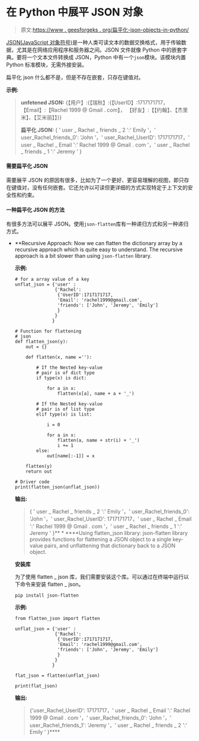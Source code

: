 # 在 Python 中展平 JSON 对象

> 原文:[https://www . geesforgeks . org/扁平化-json-objects-in-python/](https://www.geeksforgeeks.org/flattening-json-objects-in-python/)

[JSON(JavaScript 对象符号)](https://www.geeksforgeeks.org/javascript-json/)是一种人类可读文本的数据交换格式，用于传输数据，尤其是在网络应用程序和服务器之间。JSON 文件就像 Python 中的嵌套字典。要将一个文本文件转换成 JSON，Python 中有一个`json`模块。该模块内置 Python 标准模块，无需外接安装。

扁平化 json 什么都不是，但是不存在嵌套，只存在键值对。

**示例:**

> **unfetened JSON:**
> {【用户】:{【瑞秋】:{【UserID】:1717171717，
> 【Email】:【Rachel 1999 @ Gmail . com】，
> 【好友】:【【约翰】、【杰里米】、【艾米丽】】}}
> 
> **扁平化 JSON:**
> { ' user _ Rachel _ friends _ 2 ':' Emily '，' user_Rachel_friends_0': 'John '，' user_Rachel_UserID': 1717171717，' user _ Rachel _ Email ':' Rachel 1999 @ Gmail . com '，' user _ Rachel _ friends _ 1 ':' Jeremy ' }

#### 需要扁平化 JSON

需要展平 JSON 的原因有很多，比如为了一个更好、更容易理解的视图，即只存在键值对，没有任何嵌套。它还允许以可读但更详细的方式实现特定于上下文的安全性和约束。

#### 一种扁平化 JSON 的方法

有很多方法可以展平 JSON。使用`json-flatten`库有一种递归方式和另一种递归方式。

*   **Recursive Approach: Now we can flatten the dictionary array by a recursive approach which is quite easy to understand. The recursive approach is a bit slower than using `json-flatten` library.

    **示例:**

    ```
    # for a array value of a key
    unflat_json = {'user' :
                   {'Rachel':
                    {'UserID':1717171717,
                    'Email': 'rachel1999@gmail.com', 
                    'friends': ['John', 'Jeremy', 'Emily']
                    }
                   }
                  }

    # Function for flattening 
    # json
    def flatten_json(y):
        out = {}

        def flatten(x, name =''):

            # If the Nested key-value 
            # pair is of dict type
            if type(x) is dict:

                for a in x:
                    flatten(x[a], name + a + '_')

            # If the Nested key-value
            # pair is of list type
            elif type(x) is list:

                i = 0

                for a in x:                
                    flatten(a, name + str(i) + '_')
                    i += 1
            else:
                out[name[:-1]] = x

        flatten(y)
        return out

    # Driver code
    print(flatten_json(unflat_json))
    ```

    **输出:**

    > { ' user _ Rachel _ friends _ 2 ':' Emily '，' user_Rachel_friends_0': 'John '，' user_Rachel_UserID': 1717171717，' user _ Rachel _ Email ':' Rachel 1999 @ Gmail . com '，' user _ Rachel _ friends _ 1 ':' Jeremy ' }** *   ****Using flatten_json library: json-flatten library provides functions for flattening a JSON object to a single key-value pairs, and unflattening that dictionary back to a JSON object.

    **安装库**

    为了使用 flatten _ json 库，我们需要安装这个库。可以通过在终端中运行以下命令来安装 flatten _ json。

    ```
    pip install json-flatten
    ```

    **示例:**

    ```
    from flatten_json import flatten

    unflat_json = {'user' :
                   {'Rachel':
                    {'UserID':1717171717,
                    'Email': 'rachel1999@gmail.com', 
                    'friends': ['John', 'Jeremy', 'Emily']
                    }
                   }
                  }

    flat_json = flatten(unflat_json)

    print(flat_json)
    ```

    **输出:**

    > {'user_Rachel_UserID': 17171717，' user _ Rachel _ Email ':' Rachel 1999 @ Gmail . com '，' user_Rachel_friends_0': 'John '，' user_Rachel_friends_1': 'Jeremy '，' user _ Rachel _ friends _ 2 ':' Emily ' }****